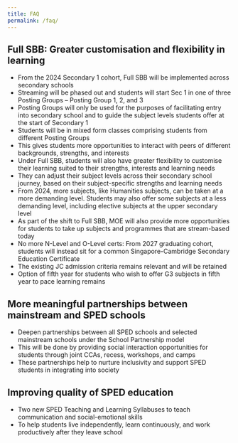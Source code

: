 ```yaml
---
title: FAQ
permalink: /faq/
---
```

## Full SBB: Greater customisation and flexibility in learning

*   From the 2024 Secondary 1 cohort, Full SBB will be implemented across secondary schools
*   Streaming will be phased out and students will start Sec 1 in one of three Posting Groups – Posting Group 1, 2, and 3
*   Posting Groups will only be used for the purposes of facilitating entry into secondary school and to guide the subject levels students offer at the start of Secondary 1
*   Students will be in mixed form classes comprising students from different Posting Groups
*   This gives students more opportunities to interact with peers of different backgrounds, strengths, and interests
*   Under Full SBB, students will also have greater flexibility to customise their learning suited to their strengths, interests and learning needs
*   They can adjust their subject levels across their secondary school journey, based on their subject-specific strengths and learning needs
*   From 2024, more subjects, like Humanities subjects, can be taken at a more demanding level. Students may also offer some subjects at a less demanding level, including elective subjects at the upper secondary level
*   As part of the shift to Full SBB, MOE will also provide more opportunities for students to take up subjects and programmes that are stream-based today
*   No more N-Level and O-Level certs: From 2027 graduating cohort, students will instead sit for a common Singapore-Cambridge Secondary Education Certificate
*   The existing JC admission criteria remains relevant and will be retained
*   Option of fifth year for students who wish to offer G3 subjects in fifth year to pace learning remains

## More meaningful partnerships between mainstream and SPED schools

*   Deepen partnerships between all SPED schools and selected mainstream schools under the School Partnership model
*   This will be done by providing social interaction opportunities for students through joint CCAs, recess, workshops, and camps
*   These partnerships help to nurture inclusivity and support SPED students in integrating into society

## Improving quality of SPED education

*   Two new SPED Teaching and Learning Syllabuses to teach communication and social-emotional skills
*   To help students live independently, learn continuously, and work productively after they leave school